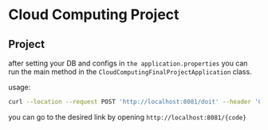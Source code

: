 # Cloud Computing Project


## Project
after setting your DB and configs in `the application.properties`
you can run the main method in the `CloudComputingFinalProjectApplication` class.

usage:

```bash 
curl --location --request POST 'http://localhost:8081/doit' --header 'Content-Type: application/json' --data '{"url":"https://01d.ir/test"}'
```

you can go to the desired link by opening `http://localhost:8081/{code}`

